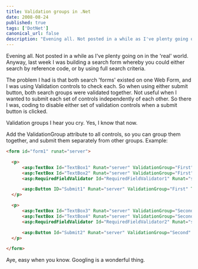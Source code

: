 ```yaml
---
title: Validation groups in .Net
date: 2008-08-24
published: true
tags: ['DotNet']
canonical_url: false
description: "Evening all. Not posted in a while as I've plenty going on in the 'real' world. Anyway, last week I was building a search form whereby you could either search by reference code, or by using full search criteria."
---
```


Evening all. Not posted in a while as I've plenty going on in the 'real' world. Anyway, last week I was building a search form whereby you could either search by reference code, or by using full search criteria.

The problem I had is that both search 'forms' existed on one Web Form, and I was using Validation controls to check each. So when using either submit button, both search groups were validated together. Not useful when I wanted to submit each set of controls independently of each other. So there I was, coding to disable either set of validation controls when a submit button is clicked.

Validation groups I hear you cry. Yes, I know that now.

Add the ValidationGroup attribute to all controls, so you can group them together, and submit them separately from other groups. Example:

```html
<form id="form1" runat="server">

  <p>
      <asp:TextBox Id="TextBox1" Runat="server" ValidationGroup="First" />
      <asp:TextBox Id="TextBox2" Runat="server" ValidationGroup="First" />
      <asp:RequiredFieldValidator Id="RequiredFieldValidator1" Runat="server" ValidationGroup="First" ErrorMessage="TextBox1 should not be blank" ControlToValidate="TextBox1" />

      <asp:Button ID="Submit1" Runat="server" ValidationGroup="First" Text="Submit 1" />
  </p>

  <p>
      <asp:TextBox Id="TextBox3" Runat="server" ValidationGroup="Second" />
      <asp:TextBox Id="TextBox4" Runat="server" ValidationGroup="Second" />
      <asp:RequiredFieldValidator Id="RequiredFieldValidator2" Runat="server" ErrorMessage=" TextBox3 should not be blank" ControlToValidate="TextBox3" ValidationGroup="Second" />

      <asp:Button Id="Submit2" Runat="server" ValidationGroup="Second" Text="Submit 2" />
  </p>

</form>
```

Aye, easy when you know. Googling is a wonderful thing.
